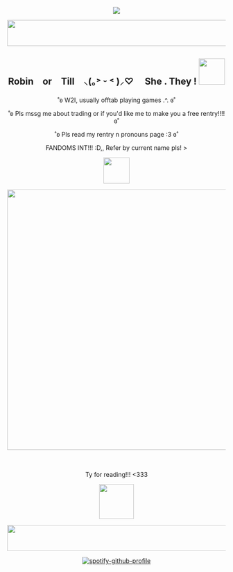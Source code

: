 <div align="center">
 
![](https://komarev.com/ghpvc/?username=RlAMU&color=b49cdb&base=1500&label=YAMU'S+FANS)

</div>

<p align="center">
<img width="1200" height="60" src="https://64.media.tumblr.com/d81ab5dd0c443819d82ff37d8f5c50e5/6858cce81a99a1b7-bf/s1280x1920/90edf4045684eb40b12d36fc115de84719be1261.gif">
</p>

<h2><p align="center">Robin　or　Till　⸜(｡˃ ᵕ ˂ )⸝♡ 　She . They ! <img width="60" height="60" src="https://64.media.tumblr.com/4e9478c7c65dc55f565004932b80172b/02ca19d67c8c8946-8c/s540x810/6e9e3a7c05311d03c2e2c4b7010b796ba0ce167d.pnj"></h2>
</p>

<p align="center">
˚ʚ W2I, usually offtab playing games .^.  ɞ˚
<p align="center">
 <p align="center">
˚ʚ Pls mssg me about trading or if you'd like me to make you a free rentry!!!!  ɞ˚
<p align="center">
˚ʚ Pls read my rentry n pronouns page :3  ɞ˚
<p align="center">
FANDOMS INT!!! :D,, Refer by current name pls! >
<p align="center">
<p align="center">
 <img width="60" height="60" src="https://64.media.tumblr.com/218b3e951e6dc80cb0ed452f851dca78/a4e588a830dca02a-59/s1280x1920/ef7c9cd8f68b02d217e6af7fac1589a897551936.pnj"
</p>

<p align="center">
<img width="1400" height="600" src="https://64.media.tumblr.com/3158aa7cff80c508e519f7d1cde9bdf6/49cb244b26bb1c8c-6f/s1280x1920/9730188614e3dc581709fc66f4153e152bba74d7.pnj">
</p>　

<p align="center">Ty for reading!!! <333

</p>
 <p align="center">
<img width="80" height="80" src="https://i.ibb.co/pWRrqfm/IMG-7963.gif">
 </p>
<p align="center">
<img width="1200" height="60" src="https://64.media.tumblr.com/d81ab5dd0c443819d82ff37d8f5c50e5/6858cce81a99a1b7-bf/s1280x1920/90edf4045684eb40b12d36fc115de84719be1261.gifv">
</p>

<div align="center">
 
[![spotify-github-profile](https://spotify-github-profile.kittinanx.com/api/view?uid=22an7rp7mrtczxx3nxjhbny6a&cover_image=true&theme=novatorem&show_offline=true&background_color=6e5fb4&interchange=false&bar_color=ce96e9&bar_color_cover=false)](https://spotify-github-profile.kittinanx.com/api/view?uid=22an7rp7mrtczxx3nxjhbny6a&redirect=true)

</div>

